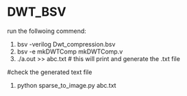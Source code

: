 # DWT_BSV
run the follwoing commend:
1. bsv -verilog Dwt_compression.bsv
2. bsv -e mkDWTComp mkDWTComp.v
3. ./a.out >> abc.txt # this will print and generate the .txt file

#check the generated text file
1. python sparse_to_image.py abc.txt
